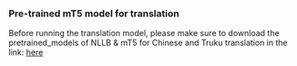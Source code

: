 ### Pre-trained mT5 model for translation 

Before running the translation model, please make sure to download the pretrained_models of NLLB & mT5 for Chinese and Truku translation in the link:
[here](https://drive.google.com/file/d/19jsYxBuUFmQ-vjhAcbexXj5T86uuxvF0/view?usp=sharing)
